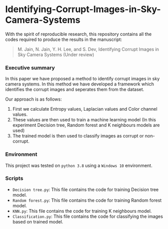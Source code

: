 # Identifying-Corrupt-Images-in-Sky-Camera-Systems
With the spirit of reproducible research, this repository contains all the codes required to produce the results in the manuscript:

> M. Jain, N. Jain, Y. H. Lee, and S. Dev, Identifying Corrupt Images in Sky Camera Systems (Under review)

### Executive summary
In this paper we have proposed a method to identify corrupt images in sky camera systems. In this method we have developed a framework which identifies the corrupt images and seperates them from the dataset.

Our approach is as follows:
1. First we calculate Entropy values, Laplacian values and Color channel values. 
2. These values are then used to train a machine learning model (In this experiment Decision tree, Random forest and K neighbours models are used)
3. The trained model is then used to classify images as corrupt or non-corrupt.

### Environment 
This project was tested on `python 3.8` using a `Windows 10` environment.

### Scripts
+ `Decision tree.py`: This file contains the code for training Decision tree model.
+ `Random forest.py`: This file contains the code for training Random forest model.
+ `KNN.py`: This file contains the code for training K neighbours model.
+ `Classification.py`: This file contains the code for classifying the images based on trained model.

